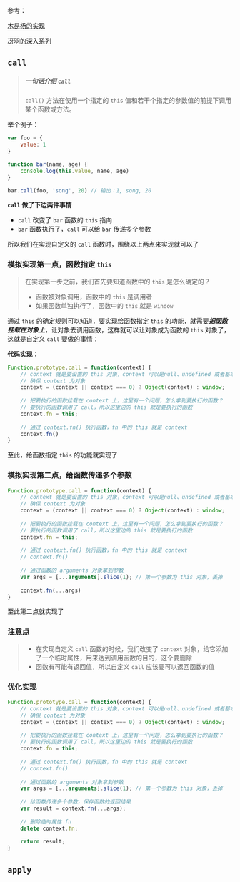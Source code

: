 参考：

[木易杨的实现]([https://muyiy.vip/blog/3/3.3.html#call%E7%9A%84%E6%A8%A1%E6%8B%9F%E5%AE%9E%E7%8E%B0](https://muyiy.vip/blog/3/3.3.html#call的模拟实现))

[冴羽的深入系列](https://github.com/mqyqingfeng/Blog/issues/11)

## `call`

> ##### 一句话介绍 `call`
>
> `call()` 方法在使用一个指定的 `this` 值和若干个指定的参数值的前提下调用某个函数或方法。

举个例子：

```js
var foo = {
	value: 1
}

function bar(name, age) {
    console.log(this.value, name, age)
}

bar.call(foo, 'song', 20) // 输出：1, song, 20
```

**`call` 做了下边两件事情**

- `call` 改变了 `bar` 函数的 `this` 指向
- `bar` 函数执行了，`call` 可以给 `bar` 传递多个参数

所以我们在实现自定义的 `call` 函数时，围绕以上两点来实现就可以了

### 模拟实现第一点，函数指定 `this`

> 在实现第一步之前，我们首先要知道函数中的 `this` 是怎么确定的？
>
> - 函数被对象调用，函数中的 `this` 是调用者
> - 如果函数单独执行了，函数中的 `this` 就是 `window`

通过 `this` 的确定规则可以知道，要实现给函数指定 `this` 的功能，就需要***把函数挂载在对象上***，让对象去调用函数，这样就可以让对象成为函数的 `this` 对象了，这就是自定义 `call` 要做的事情；

**代码实现：**

```js
Function.prototype.call = function(context) {
    // context 就是要设置的 this 对象，context 可以是null、undefined 或者基本类型
    // 确保 context 为对象
    context = (context || context === 0) ? Object(context) : window;
    
    // 把要执行的函数挂载在 context 上，这里有一个问题，怎么拿到要执行的函数？
    // 要执行的函数调用了 call，所以这里边的 this 就是要执行的函数
    context.fn = this; 
    
    // 通过 context.fn() 执行函数，fn 中的 this 就是 context
    context.fn()
}
```

至此，给函数指定 `this` 的功能就实现了

### 模拟实现第二点，给函数传递多个参数

```js
Function.prototype.call = function(context) {
    // context 就是要设置的 this 对象，context 可以是null、undefined 或者基本类型
    // 确保 context 为对象
    context = (context || context === 0) ? Object(context) : window;
    
    // 把要执行的函数挂载在 context 上，这里有一个问题，怎么拿到要执行的函数？
    // 要执行的函数调用了 call，所以这里边的 this 就是要执行的函数
    context.fn = this; 
    
    // 通过 context.fn() 执行函数，fn 中的 this 就是 context
    // context.fn()
    
    // 通过函数的 arguments 对象拿到参数
    var args = [...arguments].slice(1); // 第一个参数为 this 对象，丢掉
    
    context.fn(...args)
}
```



至此第二点就实现了

### 注意点

> - 在实现自定义 `call` 函数的时候，我们改变了 `context` 对象，给它添加了一个临时属性，用来达到调用函数的目的，这个要删除
> - 函数有可能有返回值，所以自定义 `call` 应该要可以返回函数的值

### 优化实现

```js
Function.prototype.call = function(context) {
    // context 就是要设置的 this 对象，context 可以是null、undefined 或者基本类型
    // 确保 context 为对象
    context = (context || context === 0) ? Object(context) : window;
    
    // 把要执行的函数挂载在 context 上，这里有一个问题，怎么拿到要执行的函数？
    // 要执行的函数调用了 call，所以这里边的 this 就是要执行的函数
    context.fn = this; 
    
    // 通过 context.fn() 执行函数，fn 中的 this 就是 context
    // context.fn()
    
    // 通过函数的 arguments 对象拿到参数
    var args = [...arguments].slice(1); // 第一个参数为 this 对象，丢掉
    
    // 给函数传递多个参数，保存函数的返回结果
    var result = context.fn(...args); 
    
    // 删除临时属性 fn
    delete context.fn;
    
    return result;
}
```

## `apply`


